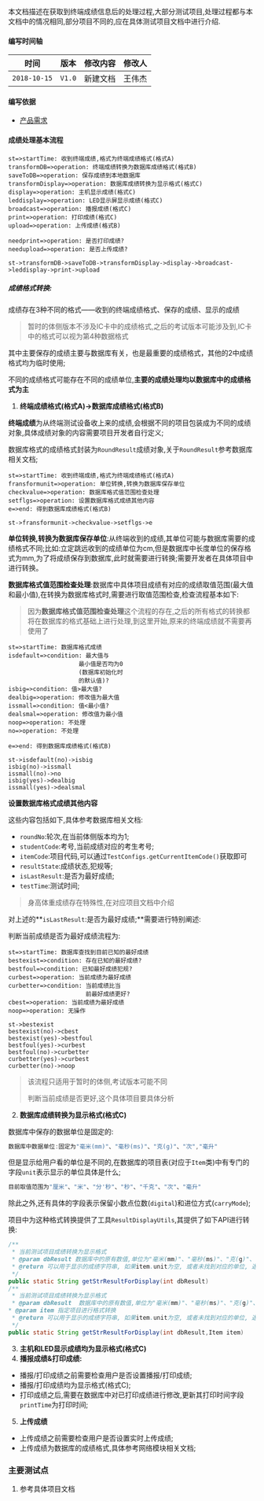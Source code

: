 

本文档描述在获取到终端成绩信息后的处理过程,大部分测试项目,处理过程都与本文档中的情况相同,部分项目不同的,应在具体测试项目文档中进行介绍.

#### 编写时间轴

|     时间     |  版本  | 修改内容 | 修改人 |
| :----------: | :----: | :------: | :----: |
| `2018-10-15` | `V1.0` | 新建文档 | 王伟杰 |

#### 编写依据

- [产品需求](./ref/智能主机项目1.3原型演示.exe)

#### 成绩处理基本流程



```flow
st=>startTime: 收到终端成绩,格式为终端成绩格式(格式A)
transformDB=>operation: 终端成绩转换为数据库成绩格式(格式B)
saveToDB=>operation: 保存成绩到本地数据库
transformDisplay=>operation: 数据库成绩转换为显示格式(格式C)
display=>operation: 主机显示成绩(格式C)
leddisplay=>operation: LED显示屏显示成绩(格式C)
broadcast=>operation: 播报成绩(格式C)
print=>operation: 打印成绩(格式C)
upload=>operation: 上传成绩(格式B)

needprint=>operation: 是否打印成绩?
needupload=>operation: 是否上传成绩?

st->transformDB->saveToDB->transformDisplay->display->broadcast->leddisplay->print->upload
```

##### 成绩格式转换:

成绩存在3种不同的格式——收到的终端成绩格式、保存的成绩、显示的成绩

> 暂时的体侧版本不涉及IC卡中的成绩格式,之后的考试版本可能涉及到,IC卡中的格式可以视为第4种数据格式

其中主要保存的成绩主要与数据库有关，也是最重要的成绩格式，其他的2中成绩格式均为临时使用;

不同的成绩格式可能存在不同的成绩单位,**主要的成绩处理均以数据库中的成绩格式为主**

1. **终端成绩格式(格式A)->数据库成绩格式(格式B)**

**终端成绩**为从终端测试设备收上来的成绩,会根据不同的项目包装成为不同的成绩对象,具体成绩对象的内容需要项目开发者自行定义;

数据库格式的成绩格式封装为`RoundResult`成绩对象,关于`RoundResult`参考数据库相关文档;

```flow
st=>startTime: 收到终端成绩,格式为终端成绩格式(格式A)
fransformunit=>operation: 单位转换,转换为数据库保存单位
checkvalue=>operation: 数据库格式值范围检查处理
setflgs=>operation: 设置数据库格式成绩其他内容
e=>end: 得到数据库成绩格式(格式B)

st->fransformunit->checkvalue->setflgs->e
```

**单位转换,转换为数据库保存单位**:从终端收到的成绩,其单位可能与数据库需要的成绩格式不同;比如:立定跳远收到的成绩单位为cm,但是数据库中长度单位的保存格式为mm,为了将成绩保存到数据库,此时就需要进行转换;需要开发者在具体项目中进行转换。

**数据库格式值范围检查处理**:数据库中具体项目成绩有对应的成绩取值范围(最大值和最小值),在转换为数据库格式时,需要进行取值范围检查,检查流程基本如下:

> 因为**数据库格式值范围检查处理**这个流程的存在,之后的所有格式的转换都将在数据库的格式基础上进行处理,到这里开始,原来的终端成绩就不需要再使用了

```flow
st=>startTime: 数据库格式成绩
isdefault=>condition: 最大值与
                    最小值是否均为0
                    (数据库初始化时
                    的默认值)?
isbig=>condition: 值>最大值?
dealbig=>operation: 修改值为最大值
issmall=>condition: 值<最小值?
dealsmal=>operation: 修改值为最小值
noop=>operation: 不处理
no=>operation: 不处理

e=>end: 得到数据库成绩格式(格式B)

st->isdefault(no)->isbig
isbig(no)->issmall
issmall(no)->no
isbig(yes)->dealbig
issmall(yes)->dealsmal

```

**设置数据库格式成绩其他内容**

这些内容包括如下,具体参考数据库相关文档:

- `roundNo`:轮次,在当前体侧版本均为1;
- `studentCode`:考号,当前成绩对应的考生考号;
- `itemCode`:项目代码,可以通过`TestConfigs.getCurrentItemCode()`获取即可
- `resultState`:成绩状态,犯规等;
- `isLastResult`:是否为最好成绩;
- `testTime`:测试时间;

> 身高体重成绩存在特殊性,在对应项目文档中介绍

对上述的**`isLastResult`:是否为最好成绩;**需要进行特别阐述:

判断当前成绩是否为最好成绩流程为:

```flow
st=>startTime: 数据库查找到目前已知的最好成绩
bestexist=>condition: 存在已知的最好成绩?
bestfoul=>condition: 已知最好成绩犯规?
curbest=>operation: 当前成绩为最好成绩
curbetter=>condition: 当前成绩比当
					  前最好成绩更好?
cbest=>operation: 当前成绩为最好成绩
noop=>operation: 无操作

st->bestexist
bestexist(no)->cbest
bestexist(yes)->bestfoul
bestfoul(yes)->curbest
bestfoul(no)->curbetter
curbetter(yes)->curbest
curbetter(no)->noop
```



>该流程只适用于暂时的体侧,考试版本可能不同
>
>判断当前成绩是否更好,这个具体项目要具体分析

2. **数据库成绩转换为显示格式(格式C)**

数据库中保存的数据单位是固定的:

```java
数据库中数据单位:固定为"毫米(mm)"、"毫秒(ms)"、"克(g)"、"次","毫升"
```

但是显示给用户看的单位是不同的,在数据库的项目表(对应于`Item`类)中有专门的字段`unit`表示显示的单位具体是什么;

```java
目前取值范围为"厘米"、"米"、"分'秒"、"秒"、"千克"、"次"、"毫升"
```

除此之外,还有具体的字段表示保留小数点位数(`digital`)和进位方式(`carryMode`);

项目中为这种格式转换提供了工具`ResultDisplayUtils`,其提供了如下API进行转换:

```java
/**
 * 当前测试项目成绩转换为显示格式
 * @param dbResult 数据库中的原有数值,单位为"毫米(mm)"、"毫秒(ms)"、"克(g)"、("次","毫升",这两个不许要在这里转换)
 * @return 可以用于显示的成绩字符串, 如果item.unit为空, 或者未找到对应的单位, 返回null(如果出现这种情况,就是后台的数据格式保证不正确)
 */
public static String getStrResultForDisplay(int dbResult)
/**
 * 当前测试项目成绩转换为显示格式
 * @param dbResult  数据库中的原有数值,单位为"毫米(mm)"、"毫秒(ms)"、"克(g)"、("次","毫升",这两个不许要在这里转换)
* @param item 指定项目进行格式转换
 * @return 可以用于显示的成绩字符串, 如果item.unit为空, 或者未找到对应的单位, 返回null
 */
public static String getStrResultForDisplay(int dbResult,Item item)
```

3. **主机和LED显示成绩均为显示格式(格式C)**
4. **播报成绩&打印成绩:**

- 播报/打印成绩之前需要检查用户是否设置播报/打印成绩;
- 播报/打印成绩均为显示格式(格式C);
- 打印成绩之后,需要在数据库中对已打印成绩进行修改,更新其打印时间字段`printTime`为打印时间;

5. **上传成绩**

- 上传成绩之前需要检查用户是否设置实时上传成绩;
- 上传成绩为数据库的成绩格式,具体参考网络模块相关文档;

### 主要测试点

1.  参考具体项目文档